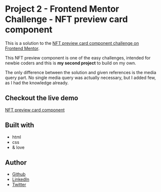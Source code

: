 # Project 2 - Frontend Mentor Challenge - NFT preview card component

This is a solution to the [NFT preview card component challenge on Frontend Mentor](https://www.frontendmentor.io/challenges/nft-preview-card-component-SbdUL_w0U).

This NFT preview component is one of the easy challenges, intended for newbie coders and this is **my second project** to build on my own.

The only difference between the solution and given references is the media query part. No single media query was actually necessary, but I added few, as I had the knowledge already.

## Checkout the live demo
[NFT preview card component](https://peac-h.github.io/2_NFT-preview-card-component/)

## Built with
- html
- css
- & love

## Author
- [Github](https://github.com/Peac-h)
- [LinkedIn](https://www.linkedin.com/in/tamta-lomidze-b336b9266/)
- [Twitter](https://twitter.com/p6eac_h)
